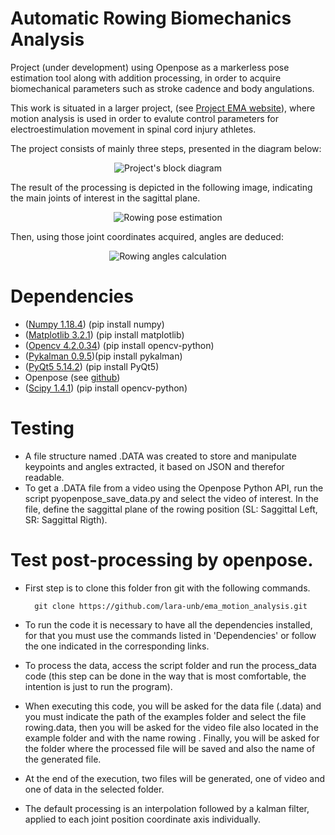 # Automatic Rowing Biomechanics Analysis

Project (under development) using Openpose as a markerless pose estimation tool along with addition processing, in order to acquire biomechanical parameters such as stroke cadence and body angulations. 

This work is situated in a larger project, (see [Project EMA website](http://projectema.com)), where motion analysis is used in order to evalute control parameters for electroestimulation movement in spinal cord injury athletes.

The project consists of mainly three steps, presented in the diagram below:

<p align="center">
  <img src="https://github.com/lara-unb/ema_motion_analysis/blob/master/images/Visão_geral.png?raw=true" alt="Project's block diagram"/>
</p>

The result of the processing is depicted in the following image, indicating the main joints of interest in the sagittal plane. 

<p align="center">
  <img src="https://github.com/lara-unb/ema_motion_analysis/blob/master/images/kp.png?raw=true" alt="Rowing pose estimation"/>
</p>

Then, using those joint coordinates acquired, angles are deduced: 
 
<p align="center">
  <img src="https://github.com/lara-unb/ema_motion_analysis/blob/master/images/ang_1.png?raw=true" alt="Rowing angles calculation"/>
</p>

# Dependencies

- ([Numpy 1.18.4](https://pypi.org/project/numpy/)) (pip install numpy)
- ([Matplotlib 3.2.1](https://pypi.org/project/matplotlib/)) (pip install matplotlib)
- ([Opencv 4.2.0.34](https://pypi.org/project/opencv-python)) (pip install opencv-python)
- ([Pykalman 0.9.5](https://pypi.org/project/pykalman/))(pip install pykalman)
- ([PyQt5 5.14.2](https://pypi.org/project/PyQt5/)) (pip install PyQt5)
- Openpose (see [github](https://github.com/CMU-Perceptual-Computing-Lab/openpose))
- ([Scipy 1.4.1](https://pypi.org/project/scipy/)) (pip install opencv-python)

# Testing

- A file structure named .DATA was created to store and manipulate keypoints and angles extracted, it based on JSON and therefor readable.
- To get a .DATA file from a video using the Openpose Python API, run the script pyopenpose_save_data.py and select the video of interest. In the file, define the saggittal plane of the rowing position (SL: Saggittal Left, SR: Saggittal Rigth).


# Test post-processing by openpose.


- First step is to clone this folder fron git with the following commands. 

		git clone https://github.com/lara-unb/ema_motion_analysis.git


- To run the code it is necessary to have all the dependencies installed, for that you must use the commands listed in 'Dependencies' or follow the one indicated in the corresponding links.


- To process the data, access the script folder and run the process_data code (this step can be done in the way that is most comfortable, the intention is just to run the program).


- When executing this code, you will be asked for the data file (.data) and you must indicate the path of the examples folder and select the file rowing.data, then you will be asked for the video file also located in the example folder and with the name rowing . Finally, you will be asked for the folder where the processed file will be saved and also the name of the generated file.


- At the end of the execution, two files will be generated, one of video and one of data in the selected folder.


- The default processing is an interpolation followed by a kalman filter, applied to each joint position coordinate axis individually.


